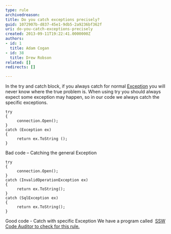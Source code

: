 ```yaml
---
type: rule
archivedreason: 
title: Do you catch exceptions precisely?
guid: 1072907b-d837-45e1-9db5-2a9236bf362f
uri: do-you-catch-exceptions-precisely
created: 2013-09-11T19:22:41.0000000Z
authors:
- id: 1
  title: Adam Cogan
- id: 38
  title: Drew Robson
related: []
redirects: []

---
```


In the try and catch block, if you always catch for normal     [Exception](http&#58;//msdn.microsoft.com/en-us/library/system.exception.aspx) you will never know where the true problem is. When using try you should always expect some exception may happen, so in our code we always catch the specific exceptions.

<!--endintro-->


```
try 
{ 
     connection.Open();
}
catch (Exception ex) 
{ 
     return ex.ToString ();
}
```

Bad code – Catching the general Exception

```
try 
{ 
     connection.Open(); 
}
catch (InvalidOperationException ex) 
{ 
     return ex.ToString(); 
}
catch (SqlException ex) 
{ 
     return ex.ToString(); 
}
```

Good code - Catch with specific Exception
We have a program called  [SSW Code Auditor to check for this rule.](http&#58;//www.ssw.com.au/ssw/CodeAuditor/Rules.aspx#Except)

